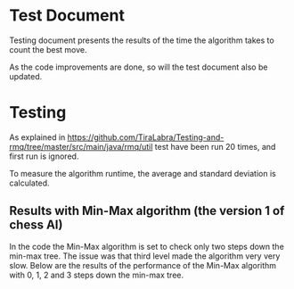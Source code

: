 # Test Document

Testing document presents the results of the time the algorithm takes to count the best move.

As the code improvements are done, so will the test document also be updated.

# Testing
As explained in <https://github.com/TiraLabra/Testing-and-rmq/tree/master/src/main/java/rmq/util> test have been run 20 times, and first run is ignored.

To measure the algorithm runtime, the average and standard deviation is calculated. 

## Results with Min-Max algorithm (the version 1 of chess AI)
In the code the Min-Max algorithm is set to check only two steps down the min-max tree. The issue was that third level made the algorithm very very slow. Below are the results of the performance of the Min-Max algorithm with 0, 1, 2 and 3 steps down the min-max tree.

